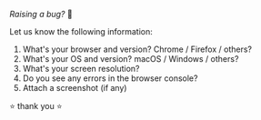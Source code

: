 *Raising a bug?* 🐛

Let us know the following information:

1. What's your browser and version? Chrome / Firefox / others?
1. What's your OS and version? macOS / Windows / others?
1. What's your screen resolution?
1. Do you see any errors in the browser console?
1. Attach a screenshot (if any)

:star: thank you :star:

